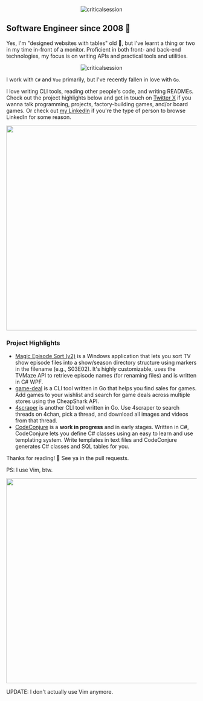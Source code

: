 <p align="Center"><img src="https://github-readme-streak-stats.herokuapp.com/?user=criticalsession&theme=dark" alt="criticalsession" /></p>

## Software Engineer since 2008 🚀

Yes, I'm "designed websites with tables" old 👀, but I've learnt a thing or two in my time in-front of a monitor. Proficient in both front- and back-end technologies, my focus is on writing APIs and practical tools and utilities. 

<p align="center"><img src="https://github-readme-stats.vercel.app/api/top-langs?username=criticalsession&show_icons=true&locale=en&layout=compact&theme=dark" alt="criticalsession" /></p>

I work with `C#` and `Vue` primarily, but I've recently fallen in love with `Go`. 

I love writing CLI tools, reading other people's code, and writing READMEs. Check out the project highlights below and get in touch on [~~Twitter~~ X](https://twitter.com/criticalsession) if you wanna talk programming, projects, factory-building games, and/or board games. Or check out [my LinkedIn](https://linkedin.com/in/amantereale) if you're the type of person to browse LinkedIn for some reason.

<p align="center"><img src="https://i.imgur.com/qN0lcvW.png" width="540" /></p>

### Project Highlights

- [Magic Episode Sort (v2)](https://github.com/criticalsession/Magic-Episode-Sort-v2) is a Windows application that lets you sort TV show episode files into a show/season directory structure using markers in the filename (e.g., S03E02). It's highly customizable, uses the TVMaze API to retrieve episode names (for renaming files) and is written in C# WPF. 
- [game-deal](https://github.com/criticalsession/game-deal) is a CLI tool written in Go that helps you find sales for games. Add games to your wishlist and search for game deals across multiple stores using the CheapShark API.
- [4scraper](https://github.com/criticalsession/4scraper) is another CLI tool written in Go. Use 4scraper to search threads on 4chan, pick a thread, and download all images and videos from that thread.
- [CodeConjure](https://github.com/criticalsession/CodeConjure) is a **work in progress** and in early stages. Written in C#, CodeConjure lets you define C# classes using an easy to learn and use templating system. Write templates in text files and CodeConjure generates C# classes and SQL tables for you.

Thanks for reading! 👋 See ya in the pull requests.

PS: I use Vim, btw.

<p align="center"><img src="https://i.imgur.com/awFPO3v.png" width="540" /></p>

UPDATE: I don't actually use Vim anymore.
